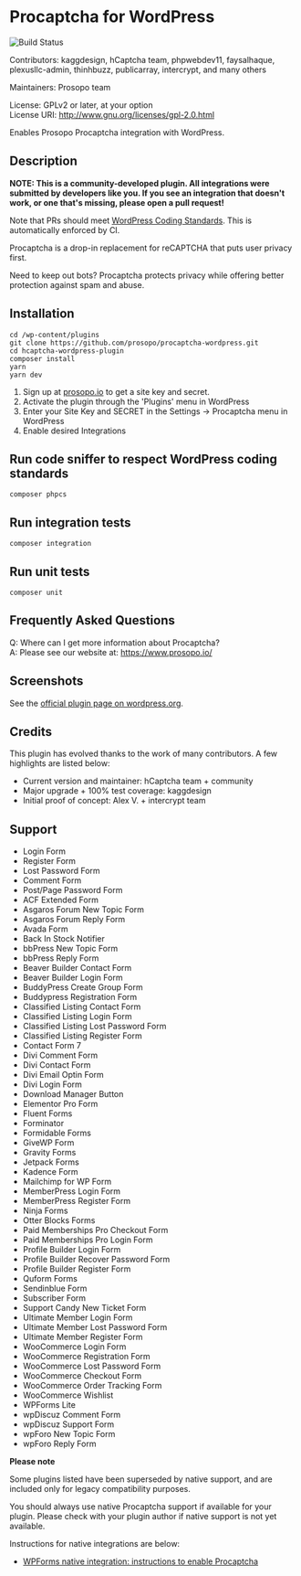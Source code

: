 # Procaptcha for WordPress

![Build Status](https://github.com/prosopo/procaptcha-wordpress/actions/workflows/ci.yml/badge.svg?branch=master)

Contributors: kaggdesign, hCaptcha team, phpwebdev11, faysalhaque, plexusllc-admin, thinhbuzz, publicarray, intercrypt, and many others

Maintainers: Prosopo team  

License: GPLv2 or later, at your option  
License URI: http://www.gnu.org/licenses/gpl-2.0.html  
 
Enables Prosopo Procaptcha integration with WordPress.

## Description

**NOTE: This is a community-developed plugin. All integrations were submitted by developers like you. If you see an integration that doesn't work, or one that's missing, please open a pull request!**

Note that PRs should meet [WordPress Coding Standards](https://make.wordpress.org/core/handbook/best-practices/coding-standards/). This is automatically enforced by CI. 

Procaptcha is a drop-in replacement for reCAPTCHA that puts user privacy first.

Need to keep out bots? Procaptcha protects privacy while offering better protection against spam and abuse.

## Installation

```
cd /wp-content/plugins
git clone https://github.com/prosopo/procaptcha-wordpress.git
cd hcaptcha-wordpress-plugin
composer install
yarn
yarn dev
```

1. Sign up at [prosopo.io](https://www.prosopo.io/) to get a site key and secret.
2. Activate the plugin through the 'Plugins' menu in WordPress  
3. Enter your Site Key and SECRET in the Settings -> Procaptcha menu in WordPress  
4. Enable desired Integrations  
 
## Run code sniffer to respect WordPress coding standards

```
composer phpcs
```

## Run integration tests

```
composer integration
```

## Run unit tests

```
composer unit
```

## Frequently Asked Questions

Q: Where can I get more information about Procaptcha?  
A: Please see our website at: https://www.prosopo.io/
 
## Screenshots

See the [official plugin page on wordpress.org](https://wordpress.org/plugins/procaptcha-wordpress/).

## Credits

This plugin has evolved thanks to the work of many contributors. A few highlights are listed below:

* Current version and maintainer: hCaptcha team + community
* Major upgrade + 100% test coverage: kaggdesign
* Initial proof of concept: Alex V. + intercrypt team

## Support

* Login Form
* Register Form
* Lost Password Form
* Comment Form
* Post/Page Password Form
* ACF Extended Form
* Asgaros Forum New Topic Form
* Asgaros Forum Reply Form
* Avada Form
* Back In Stock Notifier
* bbPress New Topic Form
* bbPress Reply Form
* Beaver Builder Contact Form
* Beaver Builder Login Form
* BuddyPress Create Group Form
* Buddypress Registration Form
* Classified Listing Contact Form
* Classified Listing Login Form
* Classified Listing Lost Password Form
* Classified Listing Register Form
* Contact Form 7
* Divi Comment Form
* Divi Contact Form
* Divi Email Optin Form
* Divi Login Form
* Download Manager Button
* Elementor Pro Form
* Fluent Forms
* Forminator
* Formidable Forms
* GiveWP Form
* Gravity Forms
* Jetpack Forms
* Kadence Form
* Mailchimp for WP Form
* MemberPress Login Form
* MemberPress Register Form
* Ninja Forms
* Otter Blocks Forms
* Paid Memberships Pro Checkout Form
* Paid Memberships Pro Login Form
* Profile Builder Login Form
* Profile Builder Recover Password Form
* Profile Builder Register Form
* Quform Forms
* Sendinblue Form
* Subscriber Form
* Support Candy New Ticket Form
* Ultimate Member Login Form
* Ultimate Member Lost Password Form
* Ultimate Member Register Form
* WooCommerce Login Form
* WooCommerce Registration Form
* WooCommerce Lost Password Form
* WooCommerce Checkout Form
* WooCommerce Order Tracking Form
* WooCommerce Wishlist
* WPForms Lite
* wpDiscuz Comment Form
* wpDiscuz Support Form
* wpForo New Topic Form
* wpForo Reply Form

**Please note**

Some plugins listed have been superseded by native support, and are included only for legacy compatibility purposes.

You should always use native Procaptcha support if available for your plugin.
Please check with your plugin author if native support is not yet available.

Instructions for native integrations are below:

* [WPForms native integration: instructions to enable Procaptcha](https://wpforms.com/docs/how-to-set-up-and-use-hcaptcha-in-wpforms/)

